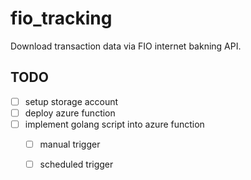 # fio_tracking
Download transaction data via FIO internet bakning API.

## TODO
- [ ] setup storage account 
- [ ] deploy azure function
- [ ] implement golang script into azure function
    - [ ] manual trigger
    - [ ] scheduled trigger

